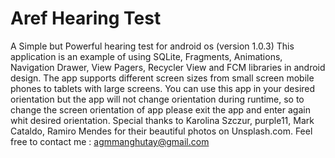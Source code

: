 # Aref Hearing Test
A Simple but Powerful hearing test for android os (version 1.0.3)
This application is an example of using SQLite, Fragments, Animations, Navigation Drawer, View Pagers, Recycler View and FCM libraries in android design. The app supports different screen sizes from small screen mobile phones to tablets with large screens. You can use this app in your desired orientation but the app will not change orientation during runtime, so to change the screen orientation of app please exit the app and enter again whit desired orientation. Special thanks to Karolina Szczur, purple11, Mark Cataldo, Ramiro Mendes for their beautiful photos on Unsplash.com. 
Feel free to contact me : agmmanghutay@gmail.com
